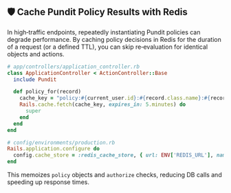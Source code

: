 ## 🛡️ Cache Pundit Policy Results with Redis

In high‑traffic endpoints, repeatedly instantiating Pundit policies can degrade performance. By caching policy decisions in Redis for the duration of a request (or a defined TTL), you can skip re‑evaluation for identical objects and actions.

```ruby
# app/controllers/application_controller.rb
class ApplicationController < ActionController::Base
  include Pundit

  def policy_for(record)
    cache_key = "policy:#{current_user.id}:#{record.class.name}:#{record.id}:#{action_name}"
    Rails.cache.fetch(cache_key, expires_in: 5.minutes) do
      super
    end
  end
end
```

```ruby
# config/environments/production.rb
Rails.application.configure do
  config.cache_store = :redis_cache_store, { url: ENV['REDIS_URL'], namespace: 'cache' }
end
```

This memoizes `policy` objects and `authorize` checks, reducing DB calls and speeding up response times.